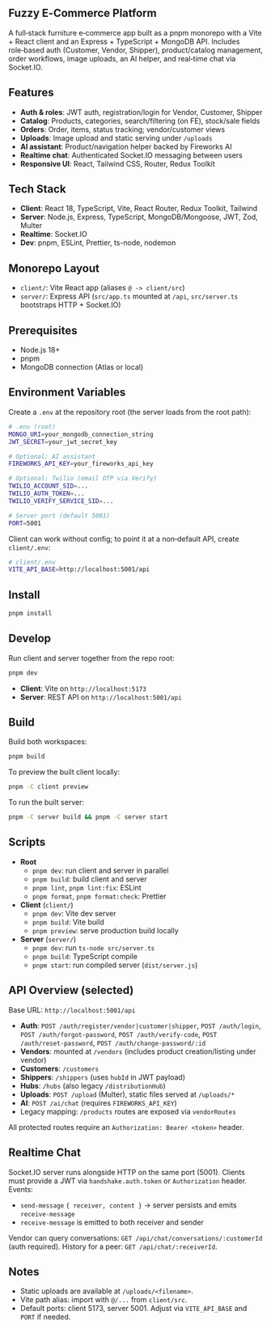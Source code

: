 ## Fuzzy E‑Commerce Platform

A full‑stack furniture e‑commerce app built as a pnpm monorepo with a Vite + React client and an Express + TypeScript + MongoDB API. Includes role‑based auth (Customer, Vendor, Shipper), product/catalog management, order workflows, image uploads, an AI helper, and real‑time chat via Socket.IO.

## Features

- **Auth & roles**: JWT auth, registration/login for Vendor, Customer, Shipper
- **Catalog**: Products, categories, search/filtering (on FE), stock/sale fields
- **Orders**: Order, items, status tracking; vendor/customer views
- **Uploads**: Image upload and static serving under `/uploads`
- **AI assistant**: Product/navigation helper backed by Fireworks AI
- **Realtime chat**: Authenticated Socket.IO messaging between users
- **Responsive UI**: React, Tailwind CSS, Router, Redux Toolkit

## Tech Stack

- **Client**: React 18, TypeScript, Vite, React Router, Redux Toolkit, Tailwind
- **Server**: Node.js, Express, TypeScript, MongoDB/Mongoose, JWT, Zod, Multer
- **Realtime**: Socket.IO
- **Dev**: pnpm, ESLint, Prettier, ts-node, nodemon

## Monorepo Layout

- `client/`: Vite React app (aliases `@ -> client/src`)
- `server/`: Express API (`src/app.ts` mounted at `/api`, `src/server.ts` bootstraps HTTP + Socket.IO)

## Prerequisites

- Node.js 18+
- pnpm
- MongoDB connection (Atlas or local)

## Environment Variables

Create a `.env` at the repository root (the server loads from the root path):

```bash
# .env (root)
MONGO_URI=your_mongodb_connection_string
JWT_SECRET=your_jwt_secret_key

# Optional: AI assistant
FIREWORKS_API_KEY=your_fireworks_api_key

# Optional: Twilio (email OTP via Verify)
TWILIO_ACCOUNT_SID=...
TWILIO_AUTH_TOKEN=...
TWILIO_VERIFY_SERVICE_SID=...

# Server port (default 5001)
PORT=5001
```

Client can work without config; to point it at a non‑default API, create `client/.env`:

```bash
# client/.env
VITE_API_BASE=http://localhost:5001/api
```

## Install

```bash
pnpm install
```

## Develop

Run client and server together from the repo root:

```bash
pnpm dev
```

- **Client**: Vite on `http://localhost:5173`
- **Server**: REST API on `http://localhost:5001/api`

## Build

Build both workspaces:

```bash
pnpm build
```

To preview the built client locally:

```bash
pnpm -C client preview
```

To run the built server:

```bash
pnpm -C server build && pnpm -C server start
```

## Scripts

- **Root**
  - `pnpm dev`: run client and server in parallel
  - `pnpm build`: build client and server
  - `pnpm lint`, `pnpm lint:fix`: ESLint
  - `pnpm format`, `pnpm format:check`: Prettier
- **Client** (`client/`)
  - `pnpm dev`: Vite dev server
  - `pnpm build`: Vite build
  - `pnpm preview`: serve production build locally
- **Server** (`server/`)
  - `pnpm dev`: run `ts-node src/server.ts`
  - `pnpm build`: TypeScript compile
  - `pnpm start`: run compiled server (`dist/server.js`)

## API Overview (selected)

Base URL: `http://localhost:5001/api`

- **Auth**: `POST /auth/register/vendor|customer|shipper`, `POST /auth/login`, `POST /auth/forgot-password`, `POST /auth/verify-code`, `POST /auth/reset-password`, `POST /auth/change-password/:id`
- **Vendors**: mounted at `/vendors` (includes product creation/listing under vendor)
- **Customers**: `/customers`
- **Shippers**: `/shippers` (uses `hubId` in JWT payload)
- **Hubs**: `/hubs` (also legacy `/distributionHub`)
- **Uploads**: `POST /upload` (Multer), static files served at `/uploads/*`
- **AI**: `POST /ai/chat` (requires `FIREWORKS_API_KEY`)
- Legacy mapping: `/products` routes are exposed via `vendorRoutes`

All protected routes require an `Authorization: Bearer <token>` header.

## Realtime Chat

Socket.IO server runs alongside HTTP on the same port (5001). Clients must provide a JWT via `handshake.auth.token` or `Authorization` header. Events:

- `send-message` `{ receiver, content }` → server persists and emits `receive-message`
- `receive-message` is emitted to both receiver and sender

Vendor can query conversations: `GET /api/chat/conversations/:customerId` (auth required). History for a peer: `GET /api/chat/:receiverId`.

## Notes

- Static uploads are available at `/uploads/<filename>`.
- Vite path alias: import with `@/...` from `client/src`.
- Default ports: client 5173, server 5001. Adjust via `VITE_API_BASE` and `PORT` if needed.
